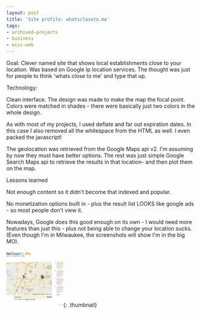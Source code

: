 ```yaml
---
layout: post
title: 'Site profile: whatscloseto.me'
tags:
- archived-projects
- business
- misc-web
---
```

Goal: Clever named site that shows local establishments close to your location.  Was based on Google Ip location services.  The thought was just for people to think 'whats close to me' and type that up.

Technology:

Clean interface.  The design was made to make the map the focal point.  Colors were matched in shades - there were basically just two colors in the whole design.  

As with most of my projects, I used deflate and far out expiration dates.  In this case I also removed all the whitespace from the HTML as well.  I even packed the javascript!

The geolocation was retrieved from the Google Maps api v2.  I'm assuming by now they must have better options.  The rest was just simple Google Search Maps api to retrieve the results in that location- and then plot them on the map.

Lessons learned

Not enough content so it didn't become that indexed and popular.

No monetization options built in - plus the result list LOOKS like google ads - so most people don't view it.

Nowadays, Google does this good enough on its own - I would need more features than just this - plus not being able to change your location sucks.  (Even though I'm in Milwaukee, the screenshots will show I'm in the big MO).

[![](/uploads/2012/Screenshot-at-2012-03-14-201600-150x150.png)](/uploads/2012/Screenshot-at-2012-03-14-201600.png){: .thumbnail}
